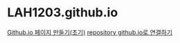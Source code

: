 # LAH1203.github.io

[Github.io 페이지 만들기(초기)](https://dnight.tistory.com/entry/GitHubio-%ED%8E%98%EC%9D%B4%EC%A7%80-%EB%A7%8C%EB%93%A4%EA%B8%B0)
[repository github.io로 연결하기](https://kutar37.tistory.com/entry/3%EB%B6%84%EB%A7%8C%EC%97%90-Github-Page%EB%A1%9C-%ED%99%88%ED%8E%98%EC%9D%B4%EC%A7%80%EC%A0%9C%EC%9E%91)
